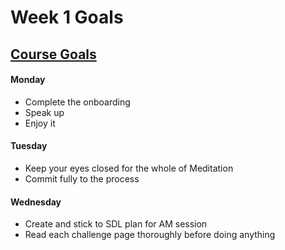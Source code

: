 # Week 1 Goals
## [Course Goals](https://github.com/makersacademy/course/blob/master/week_outlines.md)
#### Monday
* Complete the onboarding
* Speak up
* Enjoy it

#### Tuesday
* Keep your eyes closed for the whole of Meditation
* Commit fully to the process

#### Wednesday
* Create and stick to SDL plan for AM session
* Read each challenge page thoroughly before doing anything
